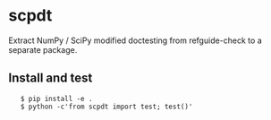 # scpdt

Extract NumPy / SciPy modified doctesting from refguide-check to a separate package.


## Install and test

```
   $ pip install -e .
   $ python -c'from scpdt import test; test()'
```
